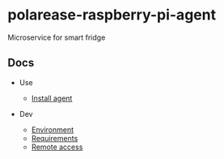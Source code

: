 # polarease-raspberry-pi-agent

Microservice for smart fridge

## Docs

- Use
  - [Install agent](/docs/install.md)
  
- Dev
  - [Environment](/docs/environment.md)
  - [Requirements](/docs/requirements.md)
  - [Remote access](/docs/remote-access.md)